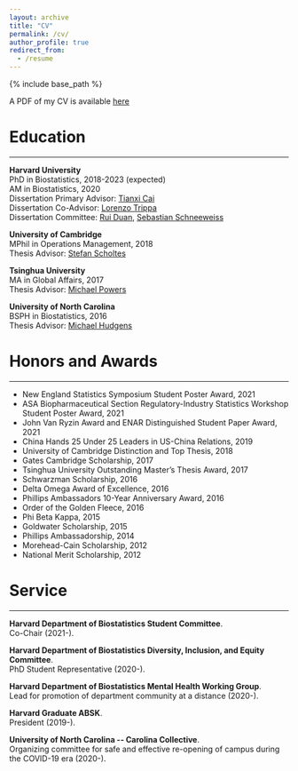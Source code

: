 ```yaml
---
layout: archive
title: "CV"
permalink: /cv/
author_profile: true
redirect_from:
  - /resume
---
```


{% include base_path %}

A PDF of my CV is available [here](http://larrylehan.github.io/files/LarryHan_CV.pdf)

<!-- <embed src="http://larrylehan.github.io/files/LarryHan_CV.pdf" width="650" height="1800" type='application/pdf'> -->


# Education
---

**Harvard University**  
PhD in Biostatistics, 2018-2023 (expected)  
AM in Biostatistics, 2020  
Dissertation Primary Advisor: [Tianxi Cai](https://www.hsph.harvard.edu/tianxi-cai/)  
Dissertation Co-Advisor: [Lorenzo Trippa](https://www.hsph.harvard.edu/lorenzo-trippa/)  
Dissertation Committee:  [Rui Duan,](https://sites.google.com/view/ruiduan/home?authuser=0) [Sebastian Schneeweiss](https://www.hsph.harvard.edu/sebastian-schneeweiss/)

**University of Cambridge**  
MPhil in Operations Management, 2018  
Thesis Advisor: [Stefan Scholtes](https://www.jbs.cam.ac.uk/faculty-research/faculty-a-z/stefan-scholtes/)

**Tsinghua University**  
MA in Global Affairs, 2017   
Thesis Advisor: [Michael Powers](http://www.sem.tsinghua.edu.cn/en/powers)

**University of North Carolina**  
BSPH in Biostatistics, 2016   
Thesis Advisor: [Michael Hudgens](https://sph.unc.edu/adv_profile/michael-hudgens-phd/)

# Honors and Awards
---

* New England Statistics Symposium Student Poster Award, 2021  
* ASA Biopharmaceutical Section Regulatory-Industry Statistics Workshop Student Poster Award, 2021
* John Van Ryzin Award and ENAR Distinguished Student Paper Award, 2021   
* China Hands 25 Under 25 Leaders in US-China Relations, 2019
* University of Cambridge Distinction and Top Thesis, 2018
* Gates Cambridge Scholarship, 2017
* Tsinghua University Outstanding Master’s Thesis Award, 2017
* Schwarzman Scholarship, 2016
* Delta Omega Award of Excellence, 2016  
* Phillips Ambassadors 10-Year Anniversary Award, 2016
* Order of the Golden Fleece, 2016
* Phi Beta Kappa, 2015
* Goldwater Scholarship, 2015
* Phillips Ambassadorship, 2014
* Morehead-Cain Scholarship, 2012
* National Merit Scholarship, 2012

# Service
---

**Harvard Department of Biostatistics Student Committee**.  
Co-Chair (2021-).

**Harvard Department of Biostatistics Diversity, Inclusion, and Equity Committee**.  
PhD Student Representative (2020-).

**Harvard Department of Biostatistics Mental Health Working Group**.  
Lead for promotion of department community at a distance (2020-).

**Harvard Graduate ABSK**.    
President (2019-).

**University of North Carolina -- Carolina Collective**.   
Organizing committee for safe and effective re-opening of campus during the COVID-19 era (2020-).
  


